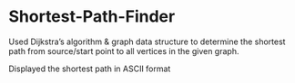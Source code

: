 # Shortest-Path-Finder
Used Dijkstra’s algorithm & graph data structure to determine the shortest path from source/start point to all vertices in the given graph.

Displayed the shortest path in ASCII format
